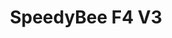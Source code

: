 ---
category: Flight Controllers
color: green
visible: true
order: 1.5
title: SpeedyBee F4 V3
link: https://www.speedybee.com/speedybee-f405-v3-30x30-flight-controller/
img: https://cdn11.bigcommerce.com/s-fhxxhuiq8q/images/stencil/1280x1280/products/191/881/8__13017.1672976848.jpg?c=2
text: SpeedyBee have entered the flight control market pretty recently, but
  they're already making a name for themselves. The FC is already great value
  for what it offers, but you can get a stack with an ESC for just a mere $20
  extra. No idea how they're making a profit on that
price: $40.99
point1: "IO: 6 UARTs, I2C, BF LED & Cam control, USB C"
point2: "Regulators: 0.5A 3.3V, 2A 5V, 2A 9V"
point3: "Gyro: BMI270"
point4: "Weight: 9.6g"
info: "$40.99;30x30;USB C;BMI270<Gyro/Accelerometer>;6 UARTs;I2C;LED Control;Cam Control;3.3V 0.5A;5V 2A;9V 2A; 9.6g"
---